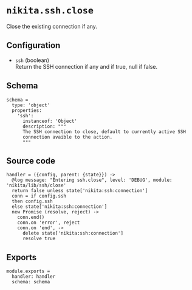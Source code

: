 
# `nikita.ssh.close`

Close the existing connection if any.

## Configuration

* `ssh` (boolean)   
  Return the SSH connection if any and if true, null if false.

## Schema

    schema =
      type: 'object'
      properties:
        'ssh':
          instanceof: 'Object'
          description: """
          The SSH connection to close, default to currently active SSH
          connection avaible to the action.
          """

## Source code

    handler = ({config, parent: {state}}) ->
      @log message: "Entering ssh.close", level: 'DEBUG', module: 'nikita/lib/ssh/close'
      return false unless state['nikita:ssh:connection']
      conn = if config.ssh
      then config.ssh
      else state['nikita:ssh:connection']
      new Promise (resolve, reject) ->
        conn.end()
        conn.on 'error', reject
        conn.on 'end', ->
          delete state['nikita:ssh:connection']
          resolve true

## Exports

    module.exports =
      handler: handler
      schema: schema
